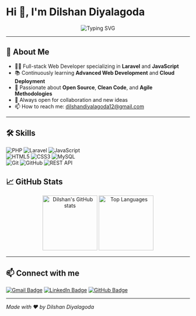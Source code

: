 # Hi 👋, I'm Dilshan Diyalagoda

<div align="center">
  <img src="https://readme-typing-svg.herokuapp.com?font=Fira+Code&weight=600&size=28&duration=3000&pause=1000&color=F7DF1E&center=true&vCenter=true&width=435&height=45&lines=Software+Developer+%7C+Laravel+%26+JavaScript+Enthusiast" alt="Typing SVG" />
</div>

---

## 🚀 About Me
- 🧑‍💻 Full-stack Web Developer specializing in **Laravel** and **JavaScript**
- 📚 Continuously learning **Advanced Web Development** and **Cloud Deployment**
- 🌱 Passionate about **Open Source**, **Clean Code**, and **Agile Methodologies**
- 💬 Always open for collaboration and new ideas
- 📫 How to reach me: [dilshandiyalagoda12@gmail.com](mailto:dilshan123@gmail.com)

---
## 🛠️ Skills

![PHP](https://img.shields.io/badge/-?style=flat&logo=php&logoColor=white&color=777BB4) 
![Laravel](https://img.shields.io/badge/-?style=flat&logo=laravel&logoColor=white&color=F05340) 
![JavaScript](https://img.shields.io/badge/-?style=flat&logo=javascript&logoColor=black&color=F7DF1E)  
![HTML5](https://img.shields.io/badge/-?style=flat&logo=html5&logoColor=white&color=E34F26) 
![CSS3](https://img.shields.io/badge/-?style=flat&logo=css3&logoColor=white&color=1572B6) 
![MySQL](https://img.shields.io/badge/-?style=flat&logo=mysql&logoColor=white&color=4479A1)  
![Git](https://img.shields.io/badge/-?style=flat&logo=git&logoColor=white&color=F05032) 
![GitHub](https://img.shields.io/badge/-?style=flat&logo=github&logoColor=white&color=181717) 
![REST API](https://img.shields.io/badge/-?style=flat&logo=webhook&logoColor=white&color=61DAFB)

## 📈 GitHub Stats

<div align="center">
  <img height="150" src="https://github-readme-stats.vercel.app/api?username=dilshan123&show_icons=true&theme=radical&hide_title=true" alt="Dilshan's GitHub stats" />
  <img height="150" src="https://github-readme-stats.vercel.app/api/top-langs/?username=dilshan123&layout=compact&theme=radical&hide_title=true" alt="Top Languages" />
</div>

---

## 📫 Connect with me

[![Gmail Badge](https://img.shields.io/badge/-dilshandiyalagoda12@gmail.com-c14438?style=flat&logo=gmail&logoColor=white&link=mailto:dilshan123@gmail.com)](mailto:dilshan123@gmail.com) 
[![LinkedIn Badge](https://img.shields.io/badge/-Dilshan%20Diyalagoda-blue?style=flat&logo=linkedin&logoColor=white&link=https://linkedin.com/in/dilshan123)](https://linkedin.com/in/dilshan123) 
[![GitHub Badge](https://img.shields.io/badge/-dilshan123-181717?style=flat&logo=github&logoColor=white&link=https://github.com/dilshan123)](https://github.com/dilshan123)

---

*Made with ❤️ by Dilshan Diyalagoda*

